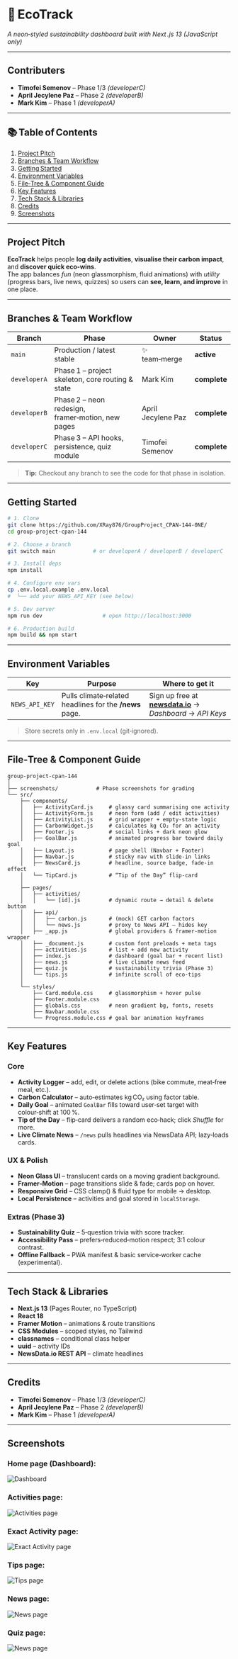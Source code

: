 # 🌱 EcoTrack  
*A neon‑styled sustainability dashboard built with Next .js 13 (JavaScript only)*  

---

## Contributers
- **Timofei Semenov** – Phase 1/3 *(developerC)*  
- **April Jecylene Paz** – Phase 2 *(developerB)*  
- **Mark Kim** – Phase 1 *(developerA)*  

---

## 📚 Table of Contents
1. [Project Pitch](#project-pitch)  
2. [Branches & Team Workflow](#branches--team-workflow)  
3. [Getting Started](#getting-started)  
4. [Environment Variables](#environment-variables)  
5. [File‑Tree & Component Guide](#file-tree--component-guide)  
6. [Key Features](#key-features)  
7. [Tech Stack & Libraries](#tech-stack--libraries)  
8. [Credits](#credits)  
9. [Screenshots](#screenshots)

---

## Project Pitch
**EcoTrack** helps people **log daily activities**, **visualise their carbon impact**, and **discover quick eco‑wins**.  
The app balances *fun* (neon glassmorphism, fluid animations) with *utility* (progress bars, live news, quizzes) so users can **see, learn, and improve** in one place.

---

## Branches & Team Workflow
| Branch | Phase | Owner | Status |
|--------|-------|-------|--------|
| `main` | Production / latest stable | ✨ team‑merge | **active** |
| `developerA` | Phase 1 – project skeleton, core routing & state | Mark Kim | **complete** |
| `developerB` | Phase 2 – neon redesign, framer‑motion, new pages | April Jecylene Paz | **complete** |
| `developerC` | Phase 3 – API hooks, persistence, quiz module | Timofei Semenov | **complete** |

> **Tip:** Checkout any branch to see the code for that phase in isolation.

---

## Getting Started
```bash
# 1. Clone
git clone https://github.com/XRay876/GroupProject_CPAN-144-0NE/
cd group-project-cpan-144

# 2. Choose a branch 
git switch main            # or developerA / developerB / developerC

# 3. Install deps 
npm install              

# 4. Configure env vars
cp .env.local.example .env.local
#  └── add your NEWS_API_KEY (see below)

# 5. Dev server
npm run dev                   # open http://localhost:3000

# 6. Production build
npm build && npm start
```

---

## Environment Variables
| Key | Purpose | Where to get it |
|-----|---------|-----------------|
| `NEWS_API_KEY` | Pulls climate‑related headlines for the **/news** page. | Sign up free at **[newsdata.io](https://newsdata.io/)** → *Dashboard* → *API Keys* |

> Store secrets only in `.env.local` (git‑ignored).

---

## File‑Tree & Component Guide
```
group-project-cpan-144
│
├── screenshots/            # Phase screenshots for grading
└── src/
    ├── components/
    │   ├── ActivityCard.js     # glassy card summarising one activity
    │   ├── ActivityForm.js     # neon form (add / edit activities)
    │   ├── ActivityList.js     # grid wrapper + empty‑state logic
    │   ├── CarbonWidget.js     # calculates kg CO₂ for an activity
    │   ├── Footer.js           # social links + dark neon glow
    │   ├── GoalBar.js          # animated progress bar toward daily goal
    │   ├── Layout.js           # page shell (Navbar + Footer)
    │   ├── Navbar.js           # sticky nav with slide‑in links
    │   ├── NewsCard.js         # headline, source badge, fade‑in effect
    │   └── TipCard.js          # “Tip of the Day” flip‑card
    │
    ├── pages/
    │   ├── activities/
    │   │   └── [id].js         # dynamic route → detail & delete button
    │   ├── api/
    │   │   ├── carbon.js       # (mock) GET carbon factors
    │   │   └── news.js         # proxy to News API – hides key
    │   ├── _app.js             # global providers & framer‑motion wrapper
    │   ├── _document.js        # custom font preloads + meta tags
    │   ├── activities.js       # list + add new activity
    │   ├── index.js            # dashboard (goal bar + recent list)
    │   ├── news.js             # live climate news feed
    │   ├── quiz.js             # sustainability trivia (Phase 3)
    │   └── tips.js             # infinite scroll of eco‑tips
    │
    └── styles/
        ├── Card.module.css     # glassmorphism + hover pulse
        ├── Footer.module.css
        ├── globals.css         # neon gradient bg, fonts, resets
        ├── Navbar.module.css
        └── Progress.module.css # goal bar animation keyframes
```

---

## Key Features
### Core
- **Activity Logger** – add, edit, or delete actions (bike commute, meat‑free meal, etc.).
- **Carbon Calculator** – auto‑estimates kg CO₂ using factor table.
- **Daily Goal** – animated `GoalBar` fills toward user‑set target with colour‑shift at 100 %.
- **Tip of the Day** – flip‑card delivers a random eco‑hack; click *Shuffle* for more.
- **Live Climate News** – `/news` pulls headlines via NewsData API; lazy‑loads cards.

### UX & Polish
- **Neon Glass UI** – translucent cards on a moving gradient background.
- **Framer‑Motion** – page transitions slide & fade; cards pop on hover.
- **Responsive Grid** – CSS clamp() & fluid type for mobile → desktop.
- **Local Persistence** – activities and goal stored in `localStorage`.

### Extras (Phase 3)
- **Sustainability Quiz** – 5‑question trivia with score tracker.
- **Accessibility Pass** – prefers‑reduced‑motion respect; 3:1 colour contrast.
- **Offline Fallback** – PWA manifest & basic service‑worker cache (experimental).

---

## Tech Stack & Libraries
- **Next.js 13** (Pages Router, no TypeScript)  
- **React 18**  
- **Framer Motion** – animations & route transitions  
- **CSS Modules** – scoped styles, no Tailwind  
- **classnames** – conditional class helper  
- **uuid** – activity IDs  
- **NewsData.io REST API** – climate headlines  

---


## Credits 
- **Timofei Semenov** – Phase 1/3 *(developerC)*  
- **April Jecylene Paz** – Phase 2 *(developerB)*  
- **Mark Kim** – Phase 1 *(developerA)*  


---

## Screenshots

### Home page (Dashboard):
![Dashboard](screenshots/Screenshot_from_2025-04-14_18-57-53.png)

### Activities page:
![Activities page](screenshots/ActivitiesPage.png)

### Exact Activity page:
![Exact Activity page](screenshots/ExactActivity.png)

### Tips page:
![Tips page](screenshots/TipsPage.png)

### News page:
![News page](screenshots/Screenshot_from_2025-04-14_18-57-15.png)

### Quiz page:
![News page](screenshots/Screenshot_from_2025-04-14_18-59-03.png)
